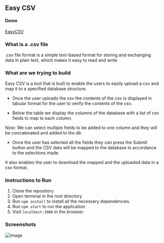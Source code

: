 ## Easy CSV
#### Demo
[EasyCSV](https://easy-csv-raghavshubham.vercel.app/)

### What is a .csv file

.csv file format is a simple text-based format for storing and exchanging data in plain text, which makes it easy to read and write

### What are we trying to build

Easy CSV is a tool that is built to enable the users to easily upload a csv and map it to a specified database structure.

- Once the user uploads the csv the contents of the csv is displayed in tabular format for the user to verify the contents of the csv.

- Below the table we display the columns of the database with a list of csv fields to map to each column.

_Note:_ We can select multiple fields to be added to one column and they will be concatenated and added to the db

- Once the user has selected all the fields they can press the Submit button and the CSV data will be mapped to the database in accordance to the selections made.

It also enables the user to download the mapped and the uploaded data in a csv format.

### Instructions to Run

1.  Clone the repository
2.  Open terminal in the root directory
3.  Run `npm install` to install all the necessary dependencies.
4.  Run `npm start` to run the application
5.  Visit `localhost:3000` in the browser.

### Screenshots
![image](https://github.com/RaghavShubham/EasyCSV/assets/43434615/a1c3df22-7483-4c61-a608-853fd81ffc39)
